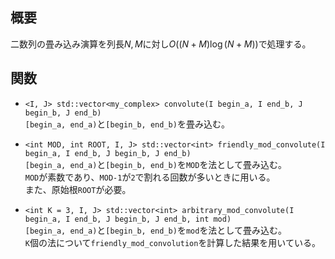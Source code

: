 ## 概要
二数列の畳み込み演算を列長$N, M$に対し$O((N+M) \log (N+M))$で処理する。

## 関数
- `<I, J> std::vector<my_complex> convolute(I begin_a, I end_b, J begin_b, J end_b)`  
`[begin_a, end_a)`と`[begin_b, end_b)`を畳み込む。

- `<int MOD, int ROOT, I, J> std::vector<int> friendly_mod_convolute(I begin_a, I end_b, J begin_b, J end_b)`  
`[begin_a, end_a)`と`[begin_b, end_b)`を`MOD`を法として畳み込む。  
`MOD`が素数であり、`MOD-1`が`2`で割れる回数が多いときに用いる。  
また、原始根`ROOT`が必要。

- `<int K = 3, I, J> std::vector<int> arbitrary_mod_convolute(I begin_a, I end_b, J begin_b, J end_b, int mod)`  
`[begin_a, end_a)`と`[begin_b, end_b)`を`mod`を法として畳み込む。  
`K`個の法について`friendly_mod_convolution`を計算した結果を用いている。